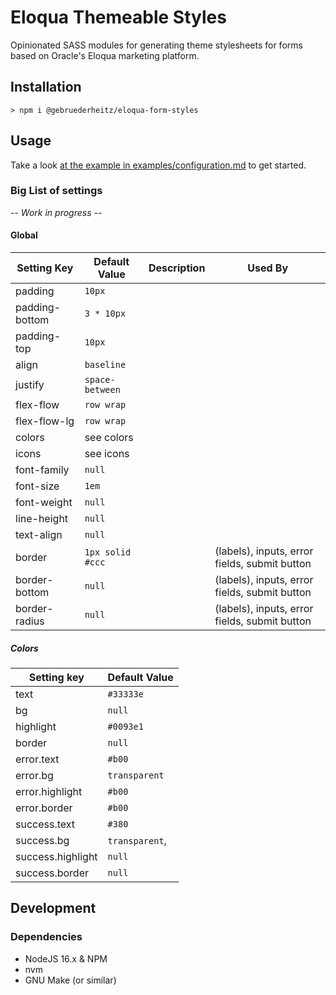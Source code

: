 # Eloqua Themeable Styles

Opinionated SASS modules for generating theme stylesheets for forms based on
Oracle's Eloqua marketing platform.


## Installation

```shell
> npm i @gebruederheitz/eloqua-form-styles
```

## Usage

Take a look [at the example in examples/configuration.md](examples/configuration.md)
to get started.


### Big List of settings

-- _Work in progress_ --

#### Global

| Setting Key    | Default Value  | Description | Used By  |
| -------------- | -------------- | ----------- | -------- |
| padding        | `10px` | |
| padding-bottom | `3 * 10px` | |
| padding-top    | `10px` | |
| align          | `baseline` | |
| justify        | `space-between` | |
| flex-flow      | `row wrap` | |
| flex-flow-lg   | `row wrap` | |
| colors         | see colors | |
| icons          | see icons | |
| font-family    | `null` | |
| font-size      | `1em` | |
| font-weight    | `null` | |
| line-height    | `null` | |
| text-align     | `null` | |
| border         | `1px solid #ccc` |  | (labels), inputs, error fields, submit button
| border-bottom  | `null` |  | (labels), inputs, error fields, submit button
| border-radius  | `null` |  | (labels), inputs, error fields, submit button

##### Colors

| Setting key       | Default Value |
| ----------------- | ------------- |
| text              | `#33333e`
| bg                | `null`
| highlight         | `#0093e1`
| border            | `null`
| error.text        | `#b00`
| error.bg          | `transparent`
| error.highlight   | `#b00`
| error.border      | `#b00`
| success.text      | `#380`
| success.bg        | `transparent`,
| success.highlight | `null`
| success.border    | `null`


## Development

### Dependencies

 - NodeJS 16.x & NPM
 - nvm
 - GNU Make (or similar)
